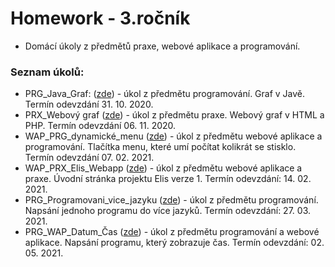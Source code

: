 # Homework - 3.ročník
- Domácí úkoly z předmětů praxe, webové aplikace a programování.
### Seznam úkolů:
- PRG_Java_Graf: ([zde](https://github.com/xatom01/Homework/tree/main/PRG_Java_Graf)) - úkol z předmětu programování. Graf v Javě. Termín odevzdání 31. 10. 2020.
- PRX_Webový graf ([zde](https://github.com/xatom01/Homework/tree/main/PRX_Webov%C3%BD%20graf)) - úkol z předmětu praxe. Webový graf v HTML a PHP. Termín odevzdání 06. 11. 2020.
- WAP_PRG_dynamické_menu ([zde](https://github.com/xatom01/Homework/tree/main/WAP_PRG_dynamick%C3%A9_menu)) - úkol z předmětu webové aplikace a programování. Tlačítka menu, které umí počítat kolikrát se stisklo. Termín odevzdání 07. 02. 2021.
- WAP_PRX_Elis_Webapp ([zde](https://github.com/xatom01/Homework/tree/main/WAP_PRX_Elis_Webapp)) - úkol z předmětu webové aplikace a praxe. Úvodní stránka projektu Elis verze 1. Termín odevzdání: 14. 02. 2021. 
- PRG_Programovani_vice_jazyku ([zde](https://github.com/xatom01/Homework/tree/main/PRG_Programovani_vice_jazyku)) - úkol z předmětu programování. Napsání jednoho programu do více jazyků. Termín odevzdání: 27. 03. 2021.
- PRG_WAP_Datum_Čas ([zde](https://github.com/xatom01/Homework/tree/main/3.ro%C4%8Dn%C3%ADk/Datum_%C4%8Cas#soubor-indexhtml)) - úkol z předmětu programování a webové aplikace. Napsání programu, který zobrazuje čas. Termín odevzdání: 02. 05. 2021.
